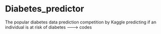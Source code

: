 # Diabetes_predictor
The popular diabetes data prediction competition by Kaggle predicting if an individual is at risk of diabetes ---> codes